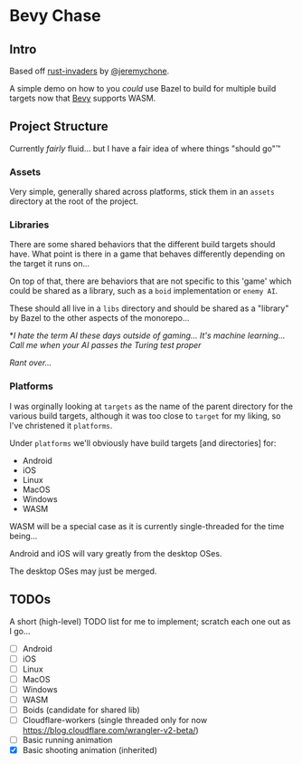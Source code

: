 # Bevy Chase

## Intro

Based off [rust-invaders](https://github.com/jeremychone-channel/rust-invaders) by [@jeremychone](https://github.com/).

A simple demo on how to you *could* use Bazel to build for multiple build targets now that [Bevy](https://bevyengine.org/) supports WASM.

## Project Structure

Currently *fairly* fluid... but I have a fair idea of where things "should go":tm:

### Assets

Very simple, generally shared across platforms, stick them in an `assets` directory at the root of the project.

### Libraries

There are some shared behaviors that the different build targets should have. What point is there in a game that behaves differently depending on the target it runs on...

On top of that, there are behaviors that are not specific to this 'game' which could be shared as a library, such as a `boid` implementation or `enemy AI`.

These should all live in a `libs` directory and should be shared as a "library" by Bazel to the other aspects of the monorepo...

**I hate the term AI these days outside of gaming... It's machine learning... Call me when your AI passes the Turing test proper*

*Rant over...*

### Platforms

I was orginally looking at `targets` as the name of the parent directory for the various build targets, although it was too close to `target` for my liking, so I've christened it `platforms`.

Under `platforms` we'll obviously have build targets [and directories] for:

* Android
* iOS
* Linux
* MacOS
* Windows
* WASM

WASM will be a special case as it is currently single-threaded for the time being...

Android and iOS will vary greatly from the desktop OSes.

The desktop OSes may just be merged.

## TODOs

A short (high-level) TODO list for me to implement; scratch each one out as I go...

* [ ] Android
* [ ] iOS
* [ ] Linux
* [ ] MacOS
* [ ] Windows
* [ ] WASM
* [ ] Boids (candidate for shared lib)
* [ ] Cloudflare-workers (single threaded only for now <https://blog.cloudflare.com/wrangler-v2-beta/>)
* [ ] Basic running animation
* [x] Basic shooting animation (inherited)
